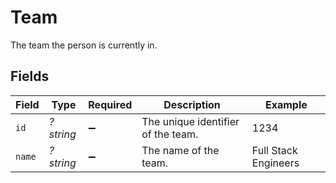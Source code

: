 # Team

The team the person is currently in.


## Fields

| Field                              | Type                               | Required                           | Description                        | Example                            |
| ---------------------------------- | ---------------------------------- | ---------------------------------- | ---------------------------------- | ---------------------------------- |
| `id`                               | *?string*                          | :heavy_minus_sign:                 | The unique identifier of the team. | 1234                               |
| `name`                             | *?string*                          | :heavy_minus_sign:                 | The name of the team.              | Full Stack Engineers               |